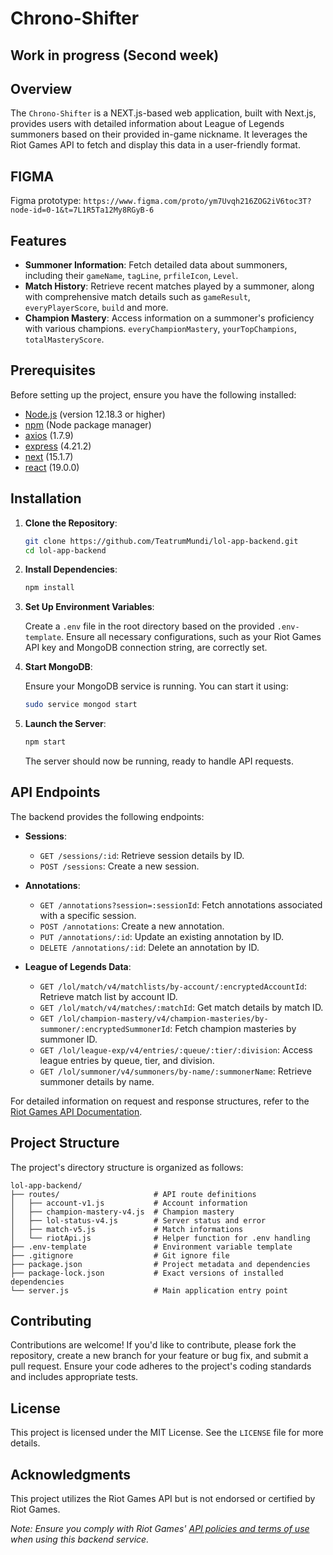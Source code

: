 # Chrono-Shifter

## Work in progress (Second week)

## Overview

The `Chrono-Shifter` is a NEXT.js-based web application, built with Next.js, provides users with detailed information about League of Legends summoners based on their provided in-game nickname. It leverages the Riot Games API to fetch and display this data in a user-friendly format.

## FIGMA
Figma prototype: `https://www.figma.com/proto/ym7Uvqh216ZOG2iV6toc3T?node-id=0-1&t=7L1R5Ta12My8RGyB-6`

## Features

- **Summoner Information**: Fetch detailed data about summoners, including their `gameName`, `tagLine`, `prfileIcon`, `Level`.
- **Match History**: Retrieve recent matches played by a summoner, along with comprehensive match details such as `gameResult`, `everyPlayerScore`, `build` and more.
- **Champion Mastery**: Access information on a summoner's proficiency with various champions. `everyChampionMastery`, `yourTopChampions`, `totalMasteryScore`.

## Prerequisites

Before setting up the project, ensure you have the following installed:

- [Node.js](https://nodejs.org/) (version 12.18.3 or higher)
- [npm](https://www.npmjs.com/) (Node package manager)
- [axios](https://axios-http.com/) (1.7.9)
- [express](https://expressjs.com/) (4.21.2)
- [next](https://nextjs.org/) (15.1.7)
- [react](https://react.dev/) (19.0.0)

## Installation

1. **Clone the Repository**:

   ```bash
   git clone https://github.com/TeatrumMundi/lol-app-backend.git
   cd lol-app-backend
   ```

2. **Install Dependencies**:

   ```bash
   npm install
   ```

3. **Set Up Environment Variables**:

   Create a `.env` file in the root directory based on the provided `.env-template`. Ensure all necessary configurations, such as your Riot Games API key and MongoDB connection string, are correctly set.

4. **Start MongoDB**:

   Ensure your MongoDB service is running. You can start it using:

   ```bash
   sudo service mongod start
   ```

5. **Launch the Server**:

   ```bash
   npm start
   ```

   The server should now be running, ready to handle API requests.

## API Endpoints

The backend provides the following endpoints:

- **Sessions**:
    - `GET /sessions/:id`: Retrieve session details by ID.
    - `POST /sessions`: Create a new session.

- **Annotations**:
    - `GET /annotations?session=:sessionId`: Fetch annotations associated with a specific session.
    - `POST /annotations`: Create a new annotation.
    - `PUT /annotations/:id`: Update an existing annotation by ID.
    - `DELETE /annotations/:id`: Delete an annotation by ID.

- **League of Legends Data**:
    - `GET /lol/match/v4/matchlists/by-account/:encryptedAccountId`: Retrieve match list by account ID.
    - `GET /lol/match/v4/matches/:matchId`: Get match details by match ID.
    - `GET /lol/champion-mastery/v4/champion-masteries/by-summoner/:encryptedSummonerId`: Fetch champion masteries by summoner ID.
    - `GET /lol/league-exp/v4/entries/:queue/:tier/:division`: Access league entries by queue, tier, and division.
    - `GET /lol/summoner/v4/summoners/by-name/:summonerName`: Retrieve summoner details by name.

For detailed information on request and response structures, refer to the [Riot Games API Documentation](https://developer.riotgames.com/apis).

## Project Structure

The project's directory structure is organized as follows:

```
lol-app-backend/
├── routes/                     # API route definitions
│   ├── account-v1.js           # Account information
│   ├── champion-mastery-v4.js  # Champion mastery
│   ├── lol-status-v4.js        # Server status and error
│   ├── match-v5.js             # Match informations
│   └── riotApi.js              # Helper function for .env handling         
├── .env-template               # Environment variable template
├── .gitignore                  # Git ignore file
├── package.json                # Project metadata and dependencies
├── package-lock.json           # Exact versions of installed dependencies
└── server.js                   # Main application entry point
```

## Contributing

Contributions are welcome! If you'd like to contribute, please fork the repository, create a new branch for your feature or bug fix, and submit a pull request. Ensure your code adheres to the project's coding standards and includes appropriate tests.

## License

This project is licensed under the MIT License. See the `LICENSE` file for more details.

## Acknowledgments

This project utilizes the Riot Games API but is not endorsed or certified by Riot Games.

*Note: Ensure you comply with Riot Games' [API policies and terms of use](https://developer.riotgames.com/policies) when using this backend service.*
